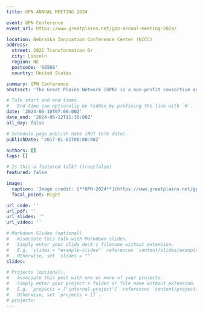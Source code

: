 ```yaml
---
title: GPN ANNUAL MEETING 2024

event: GPN Conference
event_url: https://www.greatplains.net/gpn-annual-meeting-2024/

location: Nebraska Innovation Conference Center (NICC)
address:
  street: 2021 Transformation Dr
  city: Lincoln
  region: NE
  postcode: '68508'
  country: United States

summary: GPN Conference
abstract: 'The Great Plains Network (GPN) is a non-profit consortium aggregating networks through GigaPoP connections while advocating research on behalf of universities and community innovators across the Midwest and Great Plains who seek collaboration, cyberinfrastructure and support for big data and big ideas, at the speed of the modern Internet.'

# Talk start and end times.
#   End time can optionally be hidden by prefixing the line with `#`.
date: '2024-06-10T07:00:00Z'
date_end: '2024-06-12T11:30:00Z'
all_day: false

# Schedule page publish date (NOT talk date).
publishDate: '2017-01-01T00:00:00Z'

authors: []
tags: []

# Is this a featured talk? (true/false)
featured: false

image:
  caption: 'Image credit: [**GPN-2024**](https://www.greatplains.net/gpn-annual-meeting-2024)'
  focal_point: Right

url_code: ''
url_pdf: ''
url_slides: ''
url_video: ''

# Markdown Slides (optional).
#   Associate this talk with Markdown slides.
#   Simply enter your slide deck's filename without extension.
#   E.g. `slides = "example-slides"` references `content/slides/example-slides.md`.
#   Otherwise, set `slides = ""`.
slides:

# Projects (optional).
#   Associate this post with one or more of your projects.
#   Simply enter your project's folder or file name without extension.
#   E.g. `projects = ["internal-project"]` references `content/project/deep-learning/index.md`.
#   Otherwise, set `projects = []`.
# projects:
---
```

